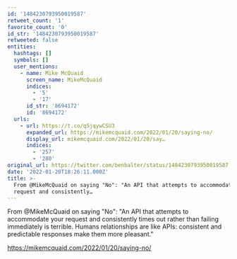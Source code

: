 ```yaml
---
id: '1484230793950019587'
retweet_count: '1'
favorite_count: '0'
id_str: '1484230793950019587'
retweeted: false
entities:
  hashtags: []
  symbols: []
  user_mentions:
    - name: Mike McQuaid
      screen_name: MikeMcQuaid
      indices:
        - '5'
        - '17'
      id_str: '8694172'
      id: '8694172'
  urls:
    - url: https://t.co/qSjqywCSU3
      expanded_url: https://mikemcquaid.com/2022/01/20/saying-no/
      display_url: mikemcquaid.com/2022/01/20/say…
      indices:
        - '257'
        - '280'
original_url: https://twitter.com/benbalter/status/1484230793950019587
date: '2022-01-20T18:26:11.000Z'
title: >-
  From @MikeMcQuaid on saying "No": "An API that attempts to accommodate your
  request and consistently…
---
```


From @MikeMcQuaid on saying "No": "An API that attempts to accommodate your request and consistently times out rather than failing immediately is terrible. Humans relationships are like APIs: consistent and predictable responses make them more pleasant." 

https://mikemcquaid.com/2022/01/20/saying-no/
